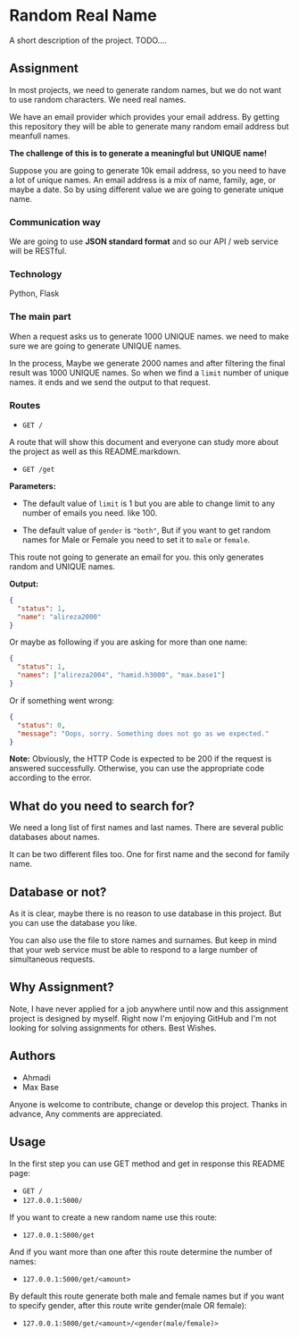 # Random Real Name

A short description of the project. TODO....

## Assignment

In most projects, we need to generate random names, but we do not want to use random characters. We need real names.

We have an email provider which provides your email address. By getting this repository they will be able to generate many random email address but meanfull names.

**The challenge of this is to generate a meaningful but UNIQUE name!**

Suppose you are going to generate 10k email address, so you need to have a lot of unique names. An email address is a mix of name, family, age, or maybe a date.
So by using different value we are going to generate unique name.

### Communication way

We are going to use **JSON standard format** and so our API / web service will be RESTful.

### Technology

Python, Flask

### The main part

When a request asks us to generate 1000 UNIQUE names. we need to make sure we are going to generate UNIQUE names.

In the process, Maybe we generate 2000 names and after filtering the final result was 1000 UNIQUE names. So when we find a `limit` number of unique names. it ends and we send the output to that request.

### Routes

- `GET /`

A route that will show this document and everyone can study more about the project as well as this README.markdown.

- `GET /get`

**Parameters:**

- The default value of `limit` is 1 but you are able to change limit to any number of emails you need. like 100.

- The default value of `gender` is `"both"`, But if you want to get random names for Male or Female you need to set it to `male` or `female`.

This route not going to generate an email for you. this only generates random and UNIQUE names.

**Output:**

```json
{
  "status": 1,
  "name": "alireza2000"
}
```

Or maybe as following if you are asking for more than one name:

```json
{
  "status": 1,
  "names": ["alireza2004", "hamid.h3000", "max.base1"]
}
```

Or if something went wrong:

```json
{
  "status": 0,
  "message": "Oops, sorry. Something does not go as we expected."
}
```

**Note:** Obviously, the HTTP Code is expected to be 200 if the request is answered successfully. Otherwise, you can use the appropriate code according to the error.

## What do you need to search for?

We need a long list of first names and last names.
There are several public databases about names.

It can be two different files too. One for first name and the second for family name.

## Database or not?

As it is clear, maybe there is no reason to use database in this project. But you can use the database you like.

You can also use the file to store names and surnames.
But keep in mind that your web service must be able to respond to a large number of simultaneous requests.

## Why Assignment?

Note, I have never applied for a job anywhere until now and this assignment project is designed by myself. Right now I'm enjoying GitHub and I'm not looking for solving assignments for others. Best Wishes.

## Authors

- Ahmadi
- Max Base

Anyone is welcome to contribute, change or develop this project. Thanks in advance, Any comments are appreciated.

## Usage

In the first step you can use GET method and get in response this README page:

- `GET /`
- `127.0.0.1:5000/`

If you want to create a new random name use this route:

- `127.0.0.1:5000/get`

And if you want more than one after this route determine the number of names:

- `127.0.0.1:5000/get/<amount>`

By default this route generate both male and female names but if you want to specify gender, after this route write gender(male OR female):

- `127.0.0.1:5000/get/<amount>/<gender(male/female)>`
